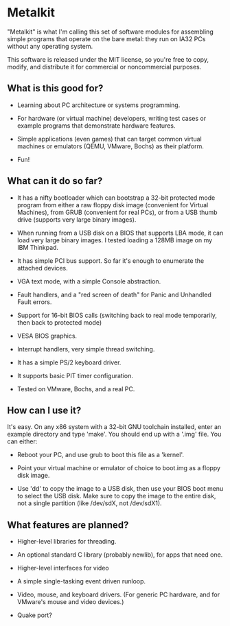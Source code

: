 Metalkit
========

"Metalkit" is what I'm calling this set of software
modules for assembling simple programs that operate
on the bare metal: they run on IA32 PCs without any
operating system.

This software is released under the MIT license, so
you're free to copy, modify, and distribute it for
commercial or noncommercial purposes.


What is this good for?
----------------------

- Learning about PC architecture or systems programming.

- For hardware (or virtual machine) developers, writing
  test cases or example programs that demonstrate hardware
  features.

- Simple applications (even games) that can target common
  virtual machines or emulators (QEMU, VMware, Bochs) as
  their platform.

- Fun!


What can it do so far?
----------------------

- It has a nifty bootloader which can bootstrap a 32-bit
  protected mode program from either a raw floppy disk
  image (convenient for Virtual Machines), from GRUB
  (convenient for real PCs), or from a USB thumb drive
  (supports very large binary images).

- When running from a USB disk on a BIOS that supports
  LBA mode, it can load very large binary images. I tested
  loading a 128MB image on my IBM Thinkpad.

- It has simple PCI bus support. So far it's enough to
  enumerate the attached devices.

- VGA text mode, with a simple Console abstraction.

- Fault handlers, and a "red screen of death" for Panic
  and Unhandled Fault errors.

- Support for 16-bit BIOS calls (switching back to real mode
  temporarily, then back to protected mode)

- VESA BIOS graphics.

- Interrupt handlers, very simple thread switching.

- It has a simple PS/2 keyboard driver.

- It supports basic PIT timer configuration.

- Tested on VMware, Bochs, and a real PC.


How can I use it?
-----------------

It's easy. On any x86 system with a 32-bit GNU toolchain installed,
enter an example directory and type 'make'. You should end up with a
'.img' file. You can either:

 - Reboot your PC, and use grub to boot this file as a 'kernel'.

 - Point your virtual machine or emulator of choice to boot.img as a
   floppy disk image.

 - Use 'dd' to copy the image to a USB disk, then use your BIOS boot
   menu to select the USB disk. Make sure to copy the image to the
   entire disk, not a single partition (like /dev/sdX, not /dev/sdX1).


What features are planned?
--------------------------

- Higher-level libraries for threading.

- An optional standard C library (probably newlib), for apps that need one.

- Higher-level interfaces for video
- A simple single-tasking event driven runloop.

- Video, mouse, and keyboard drivers. (For generic
  PC hardware, and for VMware's mouse and video
  devices.)

- Quake port?


